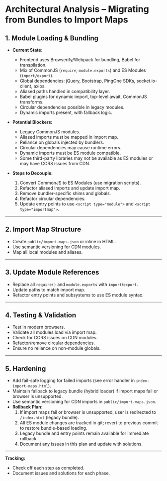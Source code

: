 # Architectural Analysis – Migrating from Bundles to Import Maps

## 1. Module Loading & Bundling
- **Current State:**
  - Frontend uses Browserify/Webpack for bundling, Babel for transpilation.
  - Mix of CommonJS (`require`, `module.exports`) and ES Modules (`import/export`).
  - Global dependencies: jQuery, Bootstrap, PingOne SDKs, socket.io-client, axios.
  - Aliased paths handled in compatibility layer.
  - Babel plugins for dynamic import, top-level await, CommonJS transforms.
  - Circular dependencies possible in legacy modules.
  - Dynamic imports present, with fallback logic.

- **Potential Blockers:**
  - Legacy CommonJS modules.
  - Aliased imports must be mapped in import map.
  - Reliance on globals injected by bundlers.
  - Circular dependencies may cause runtime errors.
  - Dynamic imports must be ES module compatible.
  - Some third-party libraries may not be available as ES modules or may have CORS issues from CDN.

- **Steps to Decouple:**
  1. Convert CommonJS to ES Modules (use migration scripts).
  2. Refactor aliased imports and update import map.
  3. Remove bundler-specific shims and globals.
  4. Refactor circular dependencies.
  5. Update entry points to use `<script type="module">` and `<script type="importmap">`.

---

## 2. Import Map Structure
- Create `public/import-maps.json` or inline in HTML.
- Use semantic versioning for CDN modules.
- Map all local modules and aliases.

---

## 3. Update Module References
- Replace all `require()` and `module.exports` with `import`/`export`.
- Update paths to match import map.
- Refactor entry points and subsystems to use ES module syntax.

---

## 4. Testing & Validation
- Test in modern browsers.
- Validate all modules load via import map.
- Check for CORS issues on CDN modules.
- Refactor/remove circular dependencies.
- Ensure no reliance on non-module globals.

---


## 5. Hardening
- Add fail-safe logging for failed imports (see error handler in `index-import-maps.html`).
- Maintain fallback to legacy bundle (hybrid loader) if import maps fail or browser is unsupported.
- Use semantic versioning for CDN imports in `public/import-maps.json`.
- **Rollback Plan:**
    1. If import maps fail or browser is unsupported, user is redirected to `/index.html` (legacy bundle).
    2. All ES module changes are tracked in git; revert to previous commit to restore bundle-based loading.
    3. Legacy bundle and entry points remain available for immediate rollback.
    4. Document any issues in this plan and update with solutions.

---

**Tracking:**
- Check off each step as completed.
- Document issues and solutions for each phase.

